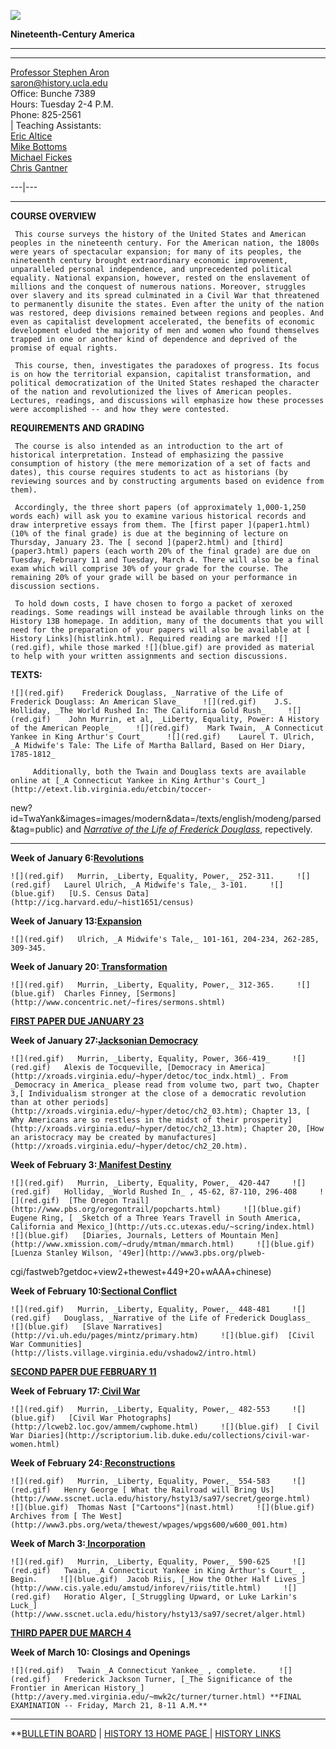![](toga3.jpg)

**Nineteenth-Century America**  
  
---  
  
* * *

[ Professor Stephen Aron](http://www.sscnet.ucla.edu/history/aron/index.html)  
[saron@history.ucla.edu](mailto:saron@history.ucla.edu)  
Office: Bunche 7389  
Hours: Tuesday 2-4 P.M.  
Phone: 825-2561  
|  Teaching Assistants:  
[Eric Altice](mailto:ealtice@ucla.edu)  
[Mike Bottoms](mailto:dbottoms@ucla.edu)  
[Michael Fickes](mailto:mfickes@ucla.edu)  
[Chris Gantner](mailto:cgantner@ucla.edu)  
  
---|---  
  
* * *

**COURSE OVERVIEW**  

     This course surveys the history of the United States and American peoples in the nineteenth century. For the American nation, the 1800s were years of spectacular expansion; for many of its peoples, the nineteenth century brought extraordinary economic improvement, unparalleled personal independence, and unprecedented political equality. National expansion, however, rested on the enslavement of millions and the conquest of numerous nations. Moreover, struggles over slavery and its spread culminated in a Civil War that threatened to permanently disunite the states. Even after the unity of the nation was restored, deep divisions remained between regions and peoples. And even as capitalist development accelerated, the benefits of economic development eluded the majority of men and women who found themselves trapped in one or another kind of dependence and deprived of the promise of equal rights.  

     This course, then, investigates the paradoxes of progress. Its focus is on how the territorial expansion, capitalist transformation, and political democratization of the United States reshaped the character of the nation and revolutionized the lives of American peoples. Lectures, readings, and discussions will emphasize how these processes were accomplished -- and how they were contested.  

**REQUIREMENTS AND GRADING**  

     The course is also intended as an introduction to the art of historical interpretation. Instead of emphasizing the passive consumption of history (the mere memorization of a set of facts and dates), this course requires students to act as historians (by reviewing sources and by constructing arguments based on evidence from them).  

     Accordingly, the three short papers (of approximately 1,000-1,250 words each) will ask you to examine various historical records and draw interpretive essays from them. The [first paper ](paper1.html) (10% of the final grade) is due at the beginning of lecture on Thursday, January 23. The [ second ](paper2.html) and [third](paper3.html) papers (each worth 20% of the final grade) are due on Tuesday, February 11 and Tuesday, March 4. There will also be a final exam which will comprise 30% of your grade for the course. The remaining 20% of your grade will be based on your performance in discussion sections.  

     To hold down costs, I have chosen to forgo a packet of xeroxed readings. Some readings will instead be available through links on the History 13B homepage. In addition, many of the documents that you will need for the preparation of your papers will also be available at [ History Links](histlink.html). Required reading are marked ![](red.gif), while those marked ![](blue.gif) are provided as material to help with your written assignments and section discussions.  

**TEXTS:**

    ![](red.gif)    Frederick Douglass, _Narrative of the Life of Frederick Douglass: An American Slave_     ![](red.gif)    J.S. Holliday, _The World Rushed In: The California Gold Rush_     ![](red.gif)    John Murrin, et al, _Liberty, Equality, Power: A History of the American People_     ![](red.gif)    Mark Twain, _A Connecticut Yankee in King Arthur's Court_     ![](red.gif)    Laurel T. Ulrich, _A Midwife's Tale: The Life of Martha Ballard, Based on Her Diary, 1785-1812_

         Additionally, both the Twain and Douglass texts are available online at [_A Connecticut Yankee in King Arthur's Court_](http://etext.lib.virginia.edu/etcbin/toccer-
new?id=TwaYank&images=images/modern&data=/texts/english/modeng/parsed&tag=public)
and [_Narrative of the Life of Frederick
Douglass_](http://www.usc.edu/Library/GovDocs/Etexts/Douglass/), repectively.  

* * *

**Week of January 6:[Revolutions](line1.html)**

    ![](red.gif)   Murrin, _Liberty, Equality, Power,_ 252-311.     ![](red.gif)   Laurel Ulrich, _A Midwife's Tale,_ 3-101.     ![](blue.gif)   [U.S. Census Data](http://icg.harvard.edu/~hist1651/census)

**Week of January 13:[Expansion](line2.html)**

    ![](red.gif)   Ulrich, _A Midwife's Tale,_ 101-161, 204-234, 262-285, 309-345. 

**Week of January 20:[ Transformation](line3.html)**

    ![](red.gif)   Murrin, _Liberty, Equality, Power,_ 312-365.     ![](blue.gif)  Charles Finney, [Sermons](http://www.concentric.net/~fires/sermons.shtml)

**[FIRST PAPER DUE JANUARY 23](paper1.html)**

**Week of January 27:[Jacksonian Democracy](line4.html)**

    ![](red.gif)   Murrin, _Liberty, Equality, Power, 366-419_     ![](red.gif)   Alexis de Tocqueville, [Democracy in America](http://xroads.virginia.edu/~hyper/detoc/toc_indx.html)_. From _Democracy in America_ please read from volume two, part two, Chapter 3,[ Individualism stronger at the close of a democratic revolution than at other periods](http://xroads.virginia.edu/~hyper/detoc/ch2_03.htm); Chapter 13, [ Why Americans are so restless in the midst of their prosperity](http://xroads.virginia.edu/~hyper/detoc/ch2_13.htm); Chapter 20, [How an aristocracy may be created by manufactures](http://xroads.virginia.edu/~hyper/detoc/ch2_20.htm). 

**Week of February 3:[ Manifest Destiny](line5.html)**

    ![](red.gif)   Murrin, _Liberty, Equality, Power,_ 420-447     ![](red.gif)   Holliday, _World Rushed In_ , 45-62, 87-110, 296-408     ![](red.gif)  [The Oregon Trail](http://www.pbs.org/oregontrail/popcharts.html)     ![](blue.gif)  Eugene Ring, [ _Sketch of a Three Years Travell in South America, California and Mexico_](http://uts.cc.utexas.edu/~scring/index.html)     ![](blue.gif)   [Diaries, Journals, Letters of Mountain Men](http://www.xmission.com/~drudy/mtman/mmarch.html)     ![](blue.gif)  [Luenza Stanley Wilson, '49er](http://www3.pbs.org/plweb-
cgi/fastweb?getdoc+view2+thewest+449+20+wAAA+chinese)

**Week of February 10:[Sectional Conflict](line6.html)**

    ![](red.gif)   Murrin, _Liberty, Equality, Power,_ 448-481     ![](red.gif)   Douglass, _Narrative of the Life of Frederick Douglass_     ![](blue.gif)   [Slave Narratives](http://vi.uh.edu/pages/mintz/primary.htm)     ![](blue.gif)  [Civil War Communities](http://lists.village.virginia.edu/vshadow2/intro.html)

**[SECOND PAPER DUE FEBRUARY 11](paper2.html)**  

**Week of February 17:[ Civil War](line7.html)**

    ![](red.gif)   Murrin, _Liberty, Equality, Power,_ 482-553     ![](blue.gif)   [Civil War Photographs](http://lcweb2.loc.gov/ammem/cwphome.html)     ![](blue.gif)  [ Civil War Diaries](http://scriptorium.lib.duke.edu/collections/civil-war-women.html)

**Week of February 24:[ Reconstructions](line8.html)**

    ![](red.gif)   Murrin, _Liberty, Equality, Power,_ 554-583     ![](red.gif)   Henry George [ What the Railroad will Bring Us](http://www.sscnet.ucla.edu/history/hsty13/sa97/secret/george.html)     ![](blue.gif)  Thomas Nast ["Cartoons"](nast.html)     ![](blue.gif)  Archives from [ The West](http://www3.pbs.org/weta/thewest/wpages/wpgs600/w600_001.htm)

**Week of March 3:[ Incorporation](line9.html)**

    ![](red.gif)   Murrin, _Liberty, Equality, Power,_ 590-625     ![](red.gif)   Twain, _A Connecticut Yankee in King Arthur's Court_ , Begin.     ![](blue.gif)  Jacob Riis, [_How the Other Half Lives_](http://www.cis.yale.edu/amstud/inforev/riis/title.html)     ![](red.gif)   Horatio Alger, [_Struggling Upward, or Luke Larkin's Luck_](http://www.sscnet.ucla.edu/history/hsty13/sa97/secret/alger.html)

**[THIRD PAPER DUE MARCH 4](paper3.html)**

**Week of March 10: Closings and Openings**

    ![](red.gif)   Twain _A Connecticut Yankee_ , complete.     ![](red.gif)   Frederick Jackson Turner, [_The Significance of the Frontier in American History_](http://avery.med.virginia.edu/~mwk2c/turner/turner.html) **FINAL EXAMINATION -- Friday, March 21, 8-11 A.M.**  

* * *

**[BULLETIN
BOARD](http://www.sscnet.ucla.edu/history/hsty13/sa97/secret/wwwboard) |
[HISTORY 13 HOME PAGE ](http://www.sscnet.ucla.edu/history/hsty13/index.html)
| [ HISTORY LINKS](histlink.html)

